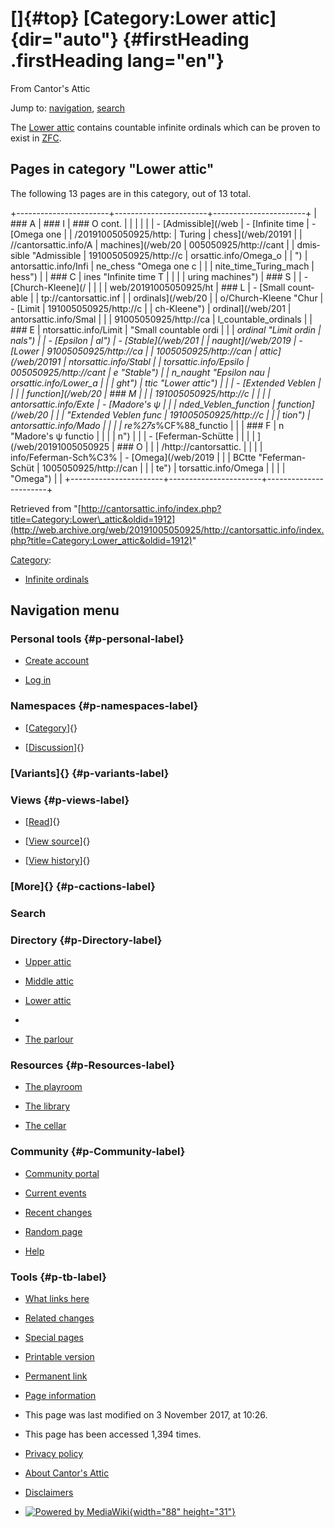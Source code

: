 <div id="mw-page-base" class="noprint">

</div>

<div id="mw-head-base" class="noprint">

</div>

<div id="content" class="mw-body" role="main">

[]{#top}
[Category:Lower attic]{dir="auto"} {#firstHeading .firstHeading lang="en"}
==================================

<div id="bodyContent" class="mw-body-content">

<div id="siteSub">

From Cantor's Attic

</div>

<div id="contentSub">

</div>

<div id="jump-to-nav" class="mw-jump">

Jump to: [navigation](#mw-navigation), [search](#p-search)

</div>

<div id="mw-content-text" class="mw-content-ltr" lang="en" dir="ltr">

The [Lower
attic](/web/20191005050925/http://cantorsattic.info/Lower_attic "Lower attic")
contains countable infinite ordinals which can be proven to exist in
[ZFC](/web/20191005050925/http://cantorsattic.info/ZFC "ZFC").

<div lang="en" dir="ltr">

<div id="mw-pages">

Pages in category "Lower attic"
-------------------------------

The following 13 pages are in this category, out of 13 total.

<div class="mw-content-ltr" lang="en" dir="ltr">

+-----------------------+-----------------------+-----------------------+
| ### A                 | ### I                 | ### O cont.           |
|                       |                       |                       |
| -   [Admissible](/web | -   [Infinite time    | -   [Omega one        |
| /20191005050925/http: |     Turing            |     chess](/web/20191 |
| //cantorsattic.info/A |     machines](/web/20 | 005050925/http://cant |
| dmissible "Admissible | 191005050925/http://c | orsattic.info/Omega_o |
| ")                    | antorsattic.info/Infi | ne_chess "Omega one c |
|                       | nite_time_Turing_mach | hess")                |
| ### C                 | ines "Infinite time T |                       |
|                       | uring machines")      | ### S                 |
| -   [Church-Kleene](/ |                       |                       |
| web/20191005050925/ht | ### L                 | -   [Small countable  |
| tp://cantorsattic.inf |                       |     ordinals](/web/20 |
| o/Church-Kleene "Chur | -   [Limit            | 191005050925/http://c |
| ch-Kleene")           |     ordinal](/web/201 | antorsattic.info/Smal |
|                       | 91005050925/http://ca | l_countable_ordinals  |
| ### E                 | ntorsattic.info/Limit | "Small countable ordi |
|                       | _ordinal "Limit ordin | nals")                |
| -   [Epsilon          | al")                  | -   [Stable](/web/201 |
|     naught](/web/2019 | -   [Lower            | 91005050925/http://ca |
| 1005050925/http://can |     attic](/web/20191 | ntorsattic.info/Stabl |
| torsattic.info/Epsilo | 005050925/http://cant | e "Stable")           |
| n_naught "Epsilon nau | orsattic.info/Lower_a |                       |
| ght")                 | ttic "Lower attic")   |                       |
| -   [Extended Veblen  |                       |                       |
|     function](/web/20 | ### M                 |                       |
| 191005050925/http://c |                       |                       |
| antorsattic.info/Exte | -   [Madore's ψ       |                       |
| nded_Veblen_function  |     function](/web/20 |                       |
| "Extended Veblen func | 191005050925/http://c |                       |
| tion")                | antorsattic.info/Mado |                       |
|                       | re%27s_%CF%88_functio |                       |
| ### F                 | n "Madore's ψ functio |                       |
|                       | n")                   |                       |
| -   [Feferman-Schütte |                       |                       |
| ](/web/20191005050925 | ### O                 |                       |
| /http://cantorsattic. |                       |                       |
| info/Feferman-Sch%C3% | -   [Omega](/web/2019 |                       |
| BCtte "Feferman-Schüt | 1005050925/http://can |                       |
| te")                  | torsattic.info/Omega  |                       |
|                       | "Omega")              |                       |
+-----------------------+-----------------------+-----------------------+

</div>

</div>

</div>

</div>

<div class="printfooter">

Retrieved from
"[http://cantorsattic.info/index.php?title=Category:Lower\_attic&oldid=1912](http://web.archive.org/web/20191005050925/http://cantorsattic.info/index.php?title=Category:Lower_attic&oldid=1912)"

</div>

<div id="catlinks" class="catlinks">

<div id="mw-normal-catlinks" class="mw-normal-catlinks">

[Category](/web/20191005050925/http://cantorsattic.info/Special:Categories "Special:Categories"):
-   [Infinite
    ordinals](/web/20191005050925/http://cantorsattic.info/Category:Infinite_ordinals "Category:Infinite ordinals")

</div>

</div>

<div class="visualClear">

</div>

</div>

</div>

<div id="mw-navigation">

Navigation menu
---------------

<div id="mw-head">

<div id="p-personal" role="navigation"
aria-labelledby="p-personal-label">

### Personal tools {#p-personal-label}

-   <div id="pt-createaccount">

    </div>

    [Create
    account](/web/20191005050925/http://cantorsattic.info/index.php?title=Special:UserLogin&returnto=Category%3ALower+attic&type=signup)
-   <div id="pt-login">

    </div>

    [Log
    in](/web/20191005050925/http://cantorsattic.info/index.php?title=Special:UserLogin&returnto=Category%3ALower+attic "You are encouraged to log in; however, it is not mandatory [o]")

</div>

<div id="left-navigation">

<div id="p-namespaces" class="vectorTabs" role="navigation"
aria-labelledby="p-namespaces-label">

### Namespaces {#p-namespaces-label}

-   <div id="ca-nstab-category">

    </div>

    [[Category](/web/20191005050925/http://cantorsattic.info/Category:Lower_attic "View the category page [c]")]{}
-   <div id="ca-talk">

    </div>

    [[Discussion](/web/20191005050925/http://cantorsattic.info/index.php?title=Category_talk:Lower_attic&action=edit&redlink=1 "Discussion about the content page [t]")]{}

</div>

<div id="p-variants" class="vectorMenu emptyPortlet" role="navigation"
aria-labelledby="p-variants-label">

### [Variants]{}[](#) {#p-variants-label}

<div class="menu">

</div>

</div>

</div>

<div id="right-navigation">

<div id="p-views" class="vectorTabs" role="navigation"
aria-labelledby="p-views-label">

### Views {#p-views-label}

-   <div id="ca-view">

    </div>

    [[Read](/web/20191005050925/http://cantorsattic.info/Category:Lower_attic)]{}
-   <div id="ca-viewsource">

    </div>

    [[View
    source](/web/20191005050925/http://cantorsattic.info/index.php?title=Category:Lower_attic&action=edit "This page is protected.
    You can view its source [e]")]{}
-   <div id="ca-history">

    </div>

    [[View
    history](/web/20191005050925/http://cantorsattic.info/index.php?title=Category:Lower_attic&action=history "Past revisions of this page [h]")]{}

</div>

<div id="p-cactions" class="vectorMenu emptyPortlet" role="navigation"
aria-labelledby="p-cactions-label">

### [More]{}[](#) {#p-cactions-label}

<div class="menu">

</div>

</div>

<div id="p-search" role="search">

### Search

<div id="simpleSearch">

</div>

</div>

</div>

</div>

<div id="mw-panel">

<div id="p-logo" role="banner">

[](/web/20191005050925/http://cantorsattic.info/Cantor%27s_Attic "Visit the main page")

</div>

<div id="p-Directory" class="portal" role="navigation"
aria-labelledby="p-Directory-label">

### Directory {#p-Directory-label}

<div class="body">

-   <div id="n-Upper-attic">

    </div>

    [Upper
    attic](/web/20191005050925/http://cantorsattic.info/Upper_attic)
-   <div id="n-Middle-attic">

    </div>

    [Middle
    attic](/web/20191005050925/http://cantorsattic.info/Middle_attic)
-   <div id="n-Lower-attic">

    </div>

    [Lower
    attic](/web/20191005050925/http://cantorsattic.info/Lower_attic)
-   <div id="n-">

    </div>

    [](INVALID-TITLE)
-   <div id="n-The-parlour">

    </div>

    [The parlour](/web/20191005050925/http://cantorsattic.info/Parlour)

</div>

</div>

<div id="p-Resources" class="portal" role="navigation"
aria-labelledby="p-Resources-label">

### Resources {#p-Resources-label}

<div class="body">

-   <div id="n-The-playroom">

    </div>

    [The
    playroom](/web/20191005050925/http://cantorsattic.info/Playroom)
-   <div id="n-The-library">

    </div>

    [The library](/web/20191005050925/http://cantorsattic.info/Library)
-   <div id="n-The-cellar">

    </div>

    [The cellar](/web/20191005050925/http://cantorsattic.info/Cellar)

</div>

</div>

<div id="p-Community" class="portal" role="navigation"
aria-labelledby="p-Community-label">

### Community {#p-Community-label}

<div class="body">

-   <div id="n-portal">

    </div>

    [Community
    portal](/web/20191005050925/http://cantorsattic.info/Cantor%27s_Attic:Community_portal "About the project, what you can do, where to find things")
-   <div id="n-currentevents">

    </div>

    [Current
    events](/web/20191005050925/http://cantorsattic.info/Cantor%27s_Attic:Current_events "Find background information on current events")
-   <div id="n-recentchanges">

    </div>

    [Recent
    changes](/web/20191005050925/http://cantorsattic.info/Special:RecentChanges "A list of recent changes in the wiki [r]")
-   <div id="n-randompage">

    </div>

    [Random
    page](/web/20191005050925/http://cantorsattic.info/Special:Random "Load a random page [x]")
-   <div id="n-help">

    </div>

    [Help](http://web.archive.org/web/20191005050925/https://www.mediawiki.org/wiki/Special:MyLanguage/Help:Contents "The place to find out")

</div>

</div>

<div id="p-tb" class="portal" role="navigation"
aria-labelledby="p-tb-label">

### Tools {#p-tb-label}

<div class="body">

-   <div id="t-whatlinkshere">

    </div>

    [What links
    here](/web/20191005050925/http://cantorsattic.info/Special:WhatLinksHere/Category:Lower_attic "A list of all wiki pages that link here [j]")
-   <div id="t-recentchangeslinked">

    </div>

    [Related
    changes](/web/20191005050925/http://cantorsattic.info/Special:RecentChangesLinked/Category:Lower_attic "Recent changes in pages linked from this page [k]")
-   <div id="t-specialpages">

    </div>

    [Special
    pages](/web/20191005050925/http://cantorsattic.info/Special:SpecialPages "A list of all special pages [q]")
-   <div id="t-print">

    </div>

    [Printable
    version](/web/20191005050925/http://cantorsattic.info/index.php?title=Category:Lower_attic&printable=yes "Printable version of this page [p]")
-   <div id="t-permalink">

    </div>

    [Permanent
    link](/web/20191005050925/http://cantorsattic.info/index.php?title=Category:Lower_attic&oldid=1912 "Permanent link to this revision of the page")
-   <div id="t-info">

    </div>

    [Page
    information](/web/20191005050925/http://cantorsattic.info/index.php?title=Category:Lower_attic&action=info)

</div>

</div>

</div>

</div>

<div id="footer" role="contentinfo">

-   <div id="footer-info-lastmod">

    </div>

    This page was last modified on 3 November 2017, at 10:26.
-   <div id="footer-info-viewcount">

    </div>

    This page has been accessed 1,394 times.

<!-- -->

-   <div id="footer-places-privacy">

    </div>

    [Privacy
    policy](/web/20191005050925/http://cantorsattic.info/Cantor%27s_Attic:Privacy_policy "Cantor's Attic:Privacy policy")
-   <div id="footer-places-about">

    </div>

    [About Cantor's
    Attic](/web/20191005050925/http://cantorsattic.info/Cantor%27s_Attic:About "Cantor's Attic:About")
-   <div id="footer-places-disclaimer">

    </div>

    [Disclaimers](/web/20191005050925/http://cantorsattic.info/Cantor%27s_Attic:General_disclaimer "Cantor's Attic:General disclaimer")

<!-- -->

-   <div id="footer-poweredbyico">

    </div>

    [![Powered by
    MediaWiki](/web/20191005050925im_/http://cantorsattic.info/resources/assets/poweredby_mediawiki_88x31.png){width="88"
    height="31"}](//web.archive.org/web/20191005050925/http://www.mediawiki.org/)

<div style="clear:both">

</div>

</div>
